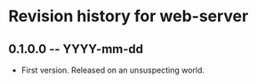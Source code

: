 # Revision history for web-server

## 0.1.0.0 -- YYYY-mm-dd

* First version. Released on an unsuspecting world.

